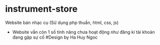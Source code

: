 # instrument-store
Website bán nhạc cụ (Sử dụng php thuần, html, css, js)
- Website vẫn còn 1 số tính năng chưa hoạt động như đăng kí tài khoản đang gặp sự cố
#Design by Ha Huy Ngoc
